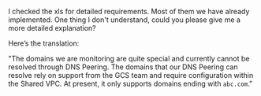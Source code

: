 I checked the xls for detailed requirements. Most of them we have already implemented.
 One thing I don't understand, could you please give me a more detailed explanation?


Here’s the translation:

"The domains we are monitoring are quite special and currently cannot be resolved through DNS Peering. The domains that our DNS Peering can resolve rely on support from the GCS team and require configuration within the Shared VPC. At present, it only supports domains ending with `abc.com`."

